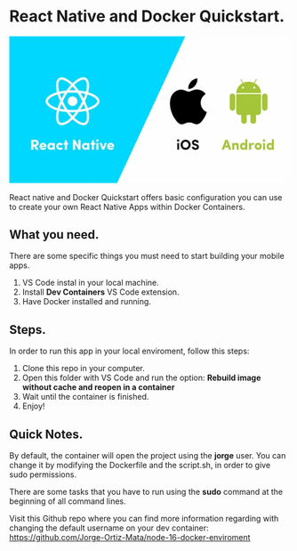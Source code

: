 # React Native and Docker Quickstart.

![](./images/01.png)

React native and Docker Quickstart offers basic configuration you can use to create your own React Native Apps within Docker Containers.

## What you need.

There are some specific things you must need to start building your mobile apps.

1. VS Code instal in your local machine.
2. Install **Dev Containers** VS Code extension.
3. Have Docker installed and running.

## Steps.

In order to run this app in your local enviroment, follow this steps:

1. Clone this repo in your computer.
2. Open this folder with VS Code and run the option: **Rebuild image without cache and reopen in a container**
3. Wait until the container is finished.
4. Enjoy!

## Quick Notes.

By default, the container will open the project using the **jorge** user. You can change it by modifying the Dockerfile and the script.sh, in order to give sudo permissions.

There are some tasks that you have to run using the **sudo** command at the beginning of all command lines.

Visit this Github repo where you can find more information regarding with changing the default username on your dev container: https://github.com/Jorge-Ortiz-Mata/node-16-docker-enviroment
